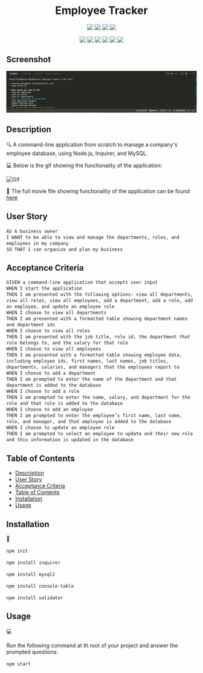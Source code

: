 <h1 align="center">Employee Tracker</h1>
   
  
<p align="center">
    <img src="https://img.shields.io/github/repo-size/nguyendinhkhanhha296/employee-tracker" />
    <img src="https://img.shields.io/github/languages/top/nguyendinhkhanhha296/employee-tracker"  />
    <img src="https://img.shields.io/github/issues/nguyendinhkhanhha296/employee-tracker" />
    <img src="https://img.shields.io/github/last-commit/nguyendinhkhanhha296/employee-tracker" >
</p>
  
<p align="center">
    <img src="https://img.shields.io/badge/Javascript-yellow" />
    <img src="https://img.shields.io/badge/jQuery-blue"  />
    <img src="https://img.shields.io/badge/mySQL-purple"  />
    <img src="https://img.shields.io/badge/-Node.js-green" />
    <img src="https://img.shields.io/badge/-inquirer-red" >
    <img src="https://img.shields.io/badge/-json-orange" />
</p>

## Screenshot

![Screenshot](./Assets/Screen%20Shot%202022-09-08%20at%201.38.14%20PM.png)
   
## Description
  
🔍 A command-line application from scratch to manage a company's employee database, using Node.js, Inquirer, and MySQL.  
  
💻 Below is the gif showing the functionality of the application:
  
![Gif](./Assets/employeetracker.gif)
  
🎥 The full movie file showing functionality of the application can be found [here](./Assets/Screen%20Recording%202022-09-08%20at%202.01.36%20PM.mov)  
  
## User Story
  
```
AS A business owner
I WANT to be able to view and manage the departments, roles, and employees in my company
SO THAT I can organize and plan my business 
```
  
## Acceptance Criteria
  
``` 
GIVEN a command-line application that accepts user input
WHEN I start the application
THEN I am presented with the following options: view all departments, view all roles, view all employees, add a department, add a role, add an employee, and update an employee role
WHEN I choose to view all departments
THEN I am presented with a formatted table showing department names and department ids
WHEN I choose to view all roles
THEN I am presented with the job title, role id, the department that role belongs to, and the salary for that role
WHEN I choose to view all employees
THEN I am presented with a formatted table showing employee data, including employee ids, first names, last names, job titles, departments, salaries, and managers that the employees report to
WHEN I choose to add a department
THEN I am prompted to enter the name of the department and that department is added to the database
WHEN I choose to add a role
THEN I am prompted to enter the name, salary, and department for the role and that role is added to the database
WHEN I choose to add an employee
THEN I am prompted to enter the employee’s first name, last name, role, and manager, and that employee is added to the database
WHEN I choose to update an employee role
THEN I am prompted to select an employee to update and their new role and this information is updated in the database
```
  
## Table of Contents
- [Description](#description)
- [User Story](#user-story)
- [Acceptance Criteria](#acceptance-criteria)
- [Table of Contents](#table-of-contents)
- [Installation](#installation)
- [Usage](#usage)

## Installation
💾   
  
`npm init`
  
`npm install inquirer`

`npm install mysql2`

`npm install console-table`

`npm install validator`
  
## Usage
💻   
  
Run the following command at th root of your project and answer the prompted questions:
  
`npm start`